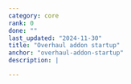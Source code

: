 ```yaml
---
category: core
rank: 0
done: ""
last_updated: "2024-11-30"
title: "Overhaul addon startup"
anchor: "overhaul-addon-startup"
description: |

---
```

